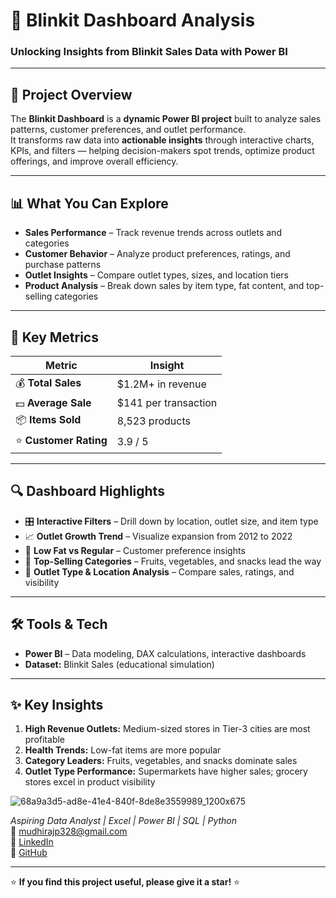 # 🚀 Blinkit Dashboard Analysis

### Unlocking Insights from Blinkit Sales Data with Power BI

---

## 🌟 Project Overview
The **Blinkit Dashboard** is a **dynamic Power BI project** built to analyze sales patterns, customer preferences, and outlet performance.  
It transforms raw data into **actionable insights** through interactive charts, KPIs, and filters — helping decision-makers spot trends, optimize product offerings, and improve overall efficiency.  

---

## 📊 What You Can Explore

- **Sales Performance** – Track revenue trends across outlets and categories  
- **Customer Behavior** – Analyze product preferences, ratings, and purchase patterns  
- **Outlet Insights** – Compare outlet types, sizes, and location tiers  
- **Product Analysis** – Break down sales by item type, fat content, and top-selling categories  

---

## 🎯 Key Metrics

| Metric | Insight |
|--------|---------|
| 💰 **Total Sales** | $1.2M+ in revenue |
| 💵 **Average Sale** | $141 per transaction |
| 📦 **Items Sold** | 8,523 products |
| ⭐ **Customer Rating** | 3.9 / 5 |

---

## 🔍 Dashboard Highlights

- 🎛️ **Interactive Filters** – Drill down by location, outlet size, and item type  
- 📈 **Outlet Growth Trend** – Visualize expansion from 2012 to 2022  
- 🥗 **Low Fat vs Regular** – Customer preference insights  
- 🍌 **Top-Selling Categories** – Fruits, vegetables, and snacks lead the way  
- 🏬 **Outlet Type & Location Analysis** – Compare sales, ratings, and visibility  

---

## 🛠 Tools & Tech

- **Power BI** – Data modeling, DAX calculations, interactive dashboards   
- **Dataset:** Blinkit Sales (educational simulation)  

---

## ✨ Key Insights

1. **High Revenue Outlets:** Medium-sized stores in Tier-3 cities are most profitable  
2. **Health Trends:** Low-fat items are more popular  
3. **Category Leaders:** Fruits, vegetables, and snacks dominate sales  
4. **Outlet Type Performance:** Supermarkets have higher sales; grocery stores excel in product visibility
 
![68a9a3d5-ad8e-41e4-840f-8de8e3559989_1200x675](https://github.com/user-attachments/assets/1ea7fe89-39ef-461b-bf21-b059a84ed0dd)


*Aspiring Data Analyst | Excel | Power BI | SQL | Python*  
📧 mudhirajp328@gmail.com  
🔗 [LinkedIn](https://www.linkedin.com/in/prasad-mudhiraj-979874347/)  
🔗 [GitHub](https://github.com/prasad998889)

---

⭐ **If you find this project useful, please give it a star!** ⭐


